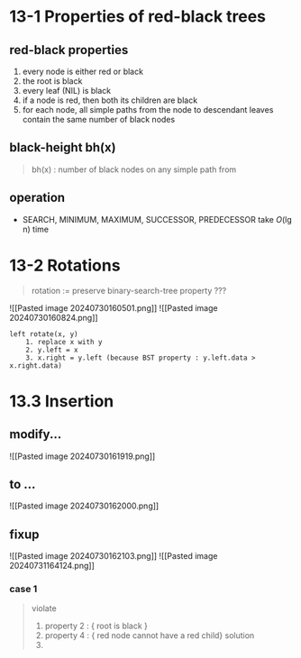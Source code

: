 # 13-1 Properties of red-black trees
## red-black properties
1. every node is either red or black
2. the root is black
3. every leaf (NIL) is black
4. if a node is red, then both its children are black
5. for each node, all simple paths from the node to descendant leaves contain the same number of black nodes
## black-height bh(x)
> bh(x) : number of black nodes on any simple path from
## operation
- SEARCH, MINIMUM, MAXIMUM, SUCCESSOR, PREDECESSOR take *O*(lg n) time
# 13-2  Rotations
> rotation := preserve binary-search-tree property ???

![[Pasted image 20240730160501.png]]
![[Pasted image 20240730160824.png]]
```
left rotate(x, y)
	1. replace x with y
	2. y.left = x
	3. x.right = y.left (because BST property : y.left.data > x.right.data)
```

# 13.3 Insertion
## modify...
![[Pasted image 20240730161919.png]]
## to ...
![[Pasted image 20240730162000.png]]
## fixup
![[Pasted image 20240730162103.png]]
![[Pasted image 20240731164124.png]]
### case 1
> violate 
> 	1. property 2 : { root is black }
> 	2. property 4 : { red node cannot have a red child}
> solution
> 	1. 
